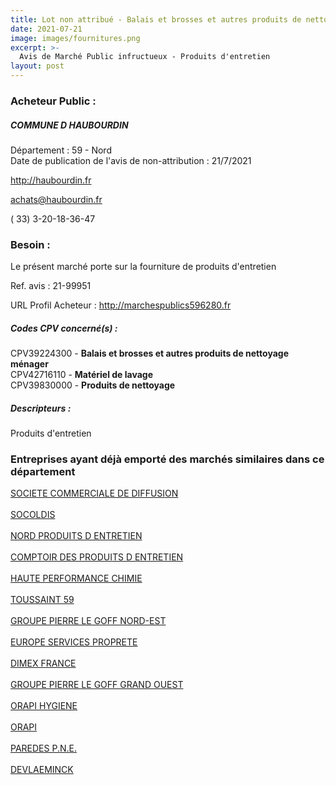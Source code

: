 ```yaml
---
title: Lot non attribué - Balais et brosses et autres produits de nettoyage ménager + autres fournitures
date: 2021-07-21
image: images/fournitures.png
excerpt: >-
  Avis de Marché Public infructueux - Produits d'entretien
layout: post
---
```


### Acheteur Public :
##### COMMUNE D HAUBOURDIN
Département : 59 - Nord<br/>
Date de publication de l'avis de non-attribution : 21/7/2021


http://haubourdin.fr

achats@haubourdin.fr

( 33) 3-20-18-36-47
### Besoin :

Le présent marché porte sur la fourniture de produits d'entretien

Ref. avis : 21-99951

URL Profil Acheteur : http://marchespublics596280.fr

##### Codes CPV concerné(s) :
CPV39224300 - **Balais et brosses et autres produits de nettoyage ménager** <br/>
CPV42716110 - **Matériel de lavage** <br/>
CPV39830000 - **Produits de nettoyage** <br/>

##### Descripteurs :
Produits d'entretien <br/>

### Entreprises ayant déjà emporté des marchés similaires dans ce département
<a href="/entreprise-545/siren-314777616">SOCIETE COMMERCIALE DE DIFFUSION</a><br/><br/>
<a href="/entreprise-546/siren-325060929">SOCOLDIS</a><br/><br/>
<a href="/entreprise-546/siren-325398329">NORD PRODUITS D ENTRETIEN</a><br/><br/>
<a href="/entreprise-553/siren-389564634">COMPTOIR DES PRODUITS D ENTRETIEN</a><br/><br/>
<a href="/entreprise-555/siren-399518950">HAUTE PERFORMANCE CHIMIE</a><br/><br/>
<a href="/entreprise-557/siren-411297310">TOUSSAINT 59</a><br/><br/>
<a href="/entreprise-557/siren-414124719">GROUPE PIERRE LE GOFF NORD-EST</a><br/><br/>
<a href="/entreprise-559/siren-423888932">EUROPE SERVICES PROPRETE</a><br/><br/>
<a href="/entreprise-559/siren-431863927">DIMEX FRANCE</a><br/><br/>
<a href="/entreprise-561/siren-440303550">GROUPE PIERRE LE GOFF GRAND OUEST</a><br/><br/>
<a href="/entreprise-561/siren-440319473">ORAPI HYGIENE</a><br/><br/>
<a href="/entreprise-573/siren-682031224">ORAPI</a><br/><br/>
<a href="/entreprise-573/siren-702014101">PAREDES P.N.E.</a><br/><br/>
<a href="/entreprise-574/siren-775627680">DEVLAEMINCK</a><br/><br/>
